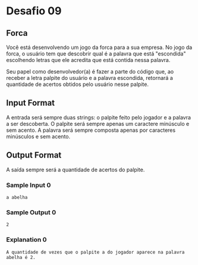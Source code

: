 # Desafio 09

## Forca

Você está desenvolvendo um jogo da forca para a sua empresa. No jogo da forca, o usuário tem que descobrir qual é a palavra que está "escondida" escolhendo letras que ele acredita que está contida nessa palavra.

Seu papel como desenvolvedor(a) é fazer a parte do código que, ao receber a letra palpite do usuário e a palavra escondida, retornará a quantidade de acertos obtidos pelo usuário nesse palpite.


## Input Format

A entrada será sempre duas strings: o palpite feito pelo jogador e a palavra a ser descoberta. O palpite será sempre apenas um caractere minúsculo e sem acento. A palavra será sempre composta apenas por caracteres minúsculos e sem acento.

## Output Format

A saída sempre será a quantidade de acertos do palpite.

### Sample Input 0

```javascript=
a abelha
```
### Sample Output 0

```javascript=
2
```
### Explanation 0

```javascript=
A quantidade de vezes que o palpite a do jogador aparece na palavra abelha é 2.
```